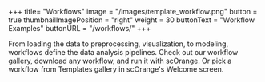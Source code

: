 +++
title= "Workflows"
image =  "/images/template_workflow.png"
button = true
thumbnailImagePosition = "right"
weight = 30
buttonText = "Workflow Examples"
buttonURL = "/workflows/"
+++

From loading the data to preprocessing, visualization, to modeling, workflows define the data analysis pipelines. Check out our workflow gallery, download any workflow, and run it with scOrange. Or pick a workflow from Templates gallery in scOrange's Welcome screen.
